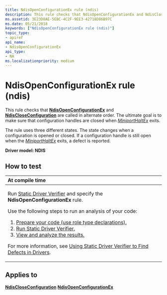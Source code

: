 ```yaml
---
title: NdisOpenConfigurationEx rule (ndis)
description: This rule checks that NdisOpenConfigurationEx and NdisCloseConfiguration are called in alternate order. The ultimate goal is to make sure that configuration handles are closed when MiniportHaltEx exits.
ms.assetid: 3E23D8AE-5EBC-4C2F-9EE3-42718D86B97C
ms.date: 05/21/2018
keywords: ["NdisOpenConfigurationEx rule (ndis)"]
topic_type:
- apiref
api_name:
- NdisOpenConfigurationEx
api_type:
- NA
ms.localizationpriority: medium
---
```


# NdisOpenConfigurationEx rule (ndis)


This rule checks that [**NdisOpenConfigurationEx**](/windows-hardware/drivers/ddi/ndis/nf-ndis-ndisopenconfigurationex) and [**NdisCloseConfiguration**](/windows-hardware/drivers/ddi/ndis/nf-ndis-ndiscloseconfiguration) are called in alternate order. The ultimate goal is to make sure that configuration handles are closed when [*MiniportHaltEx*](/windows-hardware/drivers/ddi/ndis/nc-ndis-miniport_halt) exits.

The rule uses three different states. The state changes when a configuration is opened or closed. If a configuration handle is still open when the [*MiniportHaltEx*](/windows-hardware/drivers/ddi/ndis/nc-ndis-miniport_halt) exits, a defect is reported.

**Driver model: NDIS**

How to test
-----------

<table>
<colgroup>
<col width="100%" />
</colgroup>
<thead>
<tr class="header">
<th align="left">At compile time</th>
</tr>
</thead>
<tbody>
<tr class="odd">
<td align="left"><p>Run <a href="https://docs.microsoft.com/windows-hardware/drivers/devtest/static-driver-verifier" data-raw-source="[Static Driver Verifier](./static-driver-verifier.md)">Static Driver Verifier</a> and specify the <strong>NdisOpenConfigurationEx</strong> rule.</p>
Use the following steps to run an analysis of your code:
<ol>
<li><a href="https://docs.microsoft.com/windows-hardware/drivers/devtest/using-static-driver-verifier-to-find-defects-in-drivers#preparing-your-source-code" data-raw-source="[Prepare your code (use role type declarations).](./using-static-driver-verifier-to-find-defects-in-drivers.md#preparing-your-source-code)">Prepare your code (use role type declarations).</a></li>
<li><a href="https://docs.microsoft.com/windows-hardware/drivers/devtest/using-static-driver-verifier-to-find-defects-in-drivers#running-static-driver-verifier" data-raw-source="[Run Static Driver Verifier.](./using-static-driver-verifier-to-find-defects-in-drivers.md#running-static-driver-verifier)">Run Static Driver Verifier.</a></li>
<li><a href="https://docs.microsoft.com/windows-hardware/drivers/devtest/using-static-driver-verifier-to-find-defects-in-drivers#viewing-and-analyzing-the-results" data-raw-source="[View and analyze the results.](./using-static-driver-verifier-to-find-defects-in-drivers.md#viewing-and-analyzing-the-results)">View and analyze the results.</a></li>
</ol>
<p>For more information, see <a href="https://docs.microsoft.com/windows-hardware/drivers/devtest/using-static-driver-verifier-to-find-defects-in-drivers" data-raw-source="[Using Static Driver Verifier to Find Defects in Drivers](./using-static-driver-verifier-to-find-defects-in-drivers.md)">Using Static Driver Verifier to Find Defects in Drivers</a>.</p></td>
</tr>
</tbody>
</table>

Applies to
----------

[**NdisCloseConfiguration**](/windows-hardware/drivers/ddi/ndis/nf-ndis-ndiscloseconfiguration)
[**NdisOpenConfigurationEx**](/windows-hardware/drivers/ddi/ndis/nf-ndis-ndisopenconfigurationex)
 

